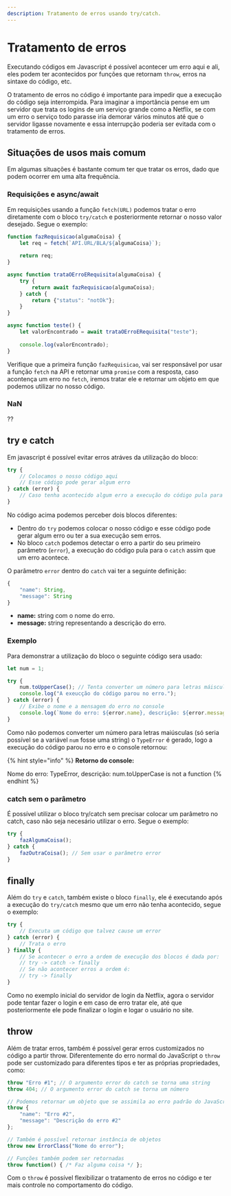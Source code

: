 ```yaml
---
description: Tratamento de erros usando try/catch.
---
```


# Tratamento de erros

Executando códigos em Javascript é possível acontecer um erro aqui e ali, eles podem ter acontecidos por funções que retornam `throw`, erros na sintaxe do código, etc.

O tratamento de erros no código é importante para impedir que a execução do código seja interrompida. Para imaginar a importância pense em um servidor que trata os logins de um serviço grande como a Netflix, se com um erro o serviço todo parasse iria demorar vários minutos até que o servidor ligasse novamente e essa interrupção poderia ser evitada com o tratamento de erros.

## Situações de usos mais comum

Em algumas situações é bastante comum ter que tratar os erros, dado que podem ocorrer em uma alta frequência.

### Requisições e async/await

Em requisições usando a função `fetch(URL)` podemos tratar o erro diretamente com o bloco `try/catch` e posteriormente retornar o nosso valor desejado. Segue o exemplo:

```javascript
function fazRequisicao(algumaCoisa) {
    let req = fetch(`API.URL/BLA/${algumaCoisa}`);
    
    return req;
}

async function trataOErroERequisita(algumaCoisa) {
    try {
        return await fazRequisicao(algumaCoisa);
    } catch {
        return {"status": "notOk"};
    }
}

async function teste() {
    let valorEncontrado = await trataOErroERequisita("teste");
    
    console.log(valorEncontrado);
}
```

Verifique que a primeira função `fazRequisicao`, vai ser responsável por usar a função `fetch` na API e retornar uma `promise` com a resposta, caso acontença um erro no `fetch`, iremos tratar ele e retornar um objeto em que podemos utilizar no nosso código.

### NaN

??

## try e catch

Em javascript é possível evitar erros atráves da utilização do bloco:

```javascript
try {
    // Colocamos o nosso código aqui
    // Esse código pode gerar algum erro
} catch (error) {
    // Caso tenha acontecido algum erro a execução do código pula para aqui
}
```

No código acima podemos perceber dois blocos diferentes:

* Dentro do `try` podemos colocar o nosso código e esse código pode gerar algum erro ou ter a sua execução sem erros.
* No bloco `catch` podemos detectar o erro a partir do seu primeiro parâmetro \(`error`\), a execução do código pula para o `catch` assim que um erro acontece.

O parâmetro `error` dentro do `catch` vai ter a seguinte definição:

```javascript
{
    "name": String,
    "message": String
}
```

* **name:** string com o nome do erro.
* **message:** string representando a descrição do erro.

### Exemplo

Para demonstrar a utilização do bloco o seguinte código sera usado:

```javascript
let num = 1;

try {
    num.toUpperCase(); // Tenta converter um número para letras máisculas
    console.log("A exeucção do código parou no erro.");
} catch (error) {
    // Exibe o nome e a mensagem do erro no console
    console.log(`Nome do erro: ${error.name}, descrição: ${error.message}`)
}
```

Como não podemos converter um número para letras maiúsculas \(só seria possível se a variável `num` fosse uma string\) o `TypeError` é gerado, logo a execução do código parou no erro e o console retornou:

{% hint style="info" %}
**Retorno do console:**

Nome do erro: TypeError, descrição: num.toUpperCase is not a function
{% endhint %}

### catch sem o parâmetro

É possível utilizar o bloco try/catch sem precisar colocar um parâmetro no catch, caso não seja necesário utilizar o erro. Segue o exemplo:

```javascript
try {
    fazAlgumaCoisa();
} catch {
    fazOutraCoisa(); // Sem usar o parâmetro error
}
```

## finally

Além do `try`  e `catch`, também existe o bloco `finally`, ele é executando após a execução do `try/catch` mesmo que um erro não tenha acontecido, segue o exemplo:

```javascript
try {
    // Executa um código que talvez cause um error
} catch (error) {
    // Trata o erro
} finally {
    // Se acontecer o erro a ordem de execução dos blocos é dada por:
    // try -> catch -> finally
    // Se não acontecer erros a ordem é:
    // try -> finally
}
```

Como no exemplo inicial do servidor de login da Netflix, agora o servidor pode tentar fazer o login e em caso de erro tratar ele, até que posteriormente ele pode finalizar o login e logar o usuário no site.

## throw

Além de tratar erros, também é possível gerar erros customizados no código a partir throw. Diferentemente do erro normal do JavaScript o `throw` pode ser customizado para diferentes tipos e ter as próprias propriedades, como:

```javascript
throw "Erro #1"; // O argumento error do catch se torna uma string
throw 404; // O argumento error do catch se torna um número

// Podemos retornar um objeto que se assimila ao erro padrão do JavaScript
throw {
    "name": "Erro #2",
    "message": "Descrição do erro #2"
};

// Também é possível retornar instância de objetos
throw new ErrorClass("Nome do error");

// Funções também podem ser retornadas
throw function() { /* Faz alguma coisa */ };
```

Com o `throw` é possível flexibilizar o tratamento de erros no código e ter mais controle no comportamento do código.

